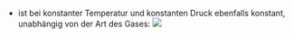 - ist bei konstanter Temperatur und konstanten Druck ebenfalls konstant, unabhängig von der Art des Gases:
![](Pasted%20image%2020240412162940.png)
